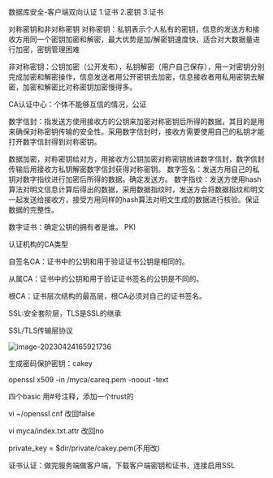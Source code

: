 数据库安全-客户端双向认证
1.证书
2.密钥
3.证书

对称密钥和非对称密钥
对称密钥：私钥表示个人私有的密钥，信息的发送方和接收方用同一个密钥加密和解密，最大优势是加/解密钥速度快，适合对大数据量进行加密，密钥管理困难

非对称密钥：公钥加密（公开发布），私钥解密（用户自己保存），用一对密钥分别完成加密和解密操作，信息发送者用公开密钥去加密，信息接收者用私用密钥去解密，加密和解密比对称密钥加密慢得多。

CA认证中心：个体不能够互信的情况，公证


数字信封：指发送方使用接收方的公钥来加密对称密钥后所得的数据，其目的是用来确保对称密钥传输的安全性。采用数字信封时，接收方需要使用自己的私钥才能打开数字信封得到对称密钥。

数据加密，对称密钥给对方，用接收方公钥加密对称密钥放进数字信封，数字信封传输后用接收方私钥解密数字信封获得对称密钥。
数字签名：发送方用自己的私钥对数字指纹进行加密后所得的数据。确定发送方。
数字指纹：发送方使用hash算法对明文信息计算后得出的数据，采用数据指纹时，发送方会将数据指纹和明文一起发送给接收方，接受方用同样的hash算法对明文生成的数据进行核验。保证数据的完整性。

数字证书：确定公钥的拥有者是谁。
PKI

认证机构的CA类型

自签名CA：证书中的公钥和用于验证证书公钥是相同的。

从属CA：证书中的公钥和用于验证证书签名的公钥是不同的。

根CA：证书层次结构的最高层，根CA必须对自己的证书签名。

SSL:安全套阶层，TLS是SSL的继承

SSL/TLS传输层协议



![image-20230424165921736](C:\Users\Administrator\AppData\Roaming\Typora\typora-user-images\image-20230424165921736.png)

生成密码保护密钥：cakey



openssl x509 -in /myca/careq.pem -noout -text



四个basic 用#号注释，添加一个trust的

 vi ~/openssl.cnf 改回false

vi myca/index.txt.attr 改回no

private_key     = $dir/private/cakey.pem(不用改)

证书认证：做完服务端做客户端，下载客户端密钥和证书，连接启用SSL